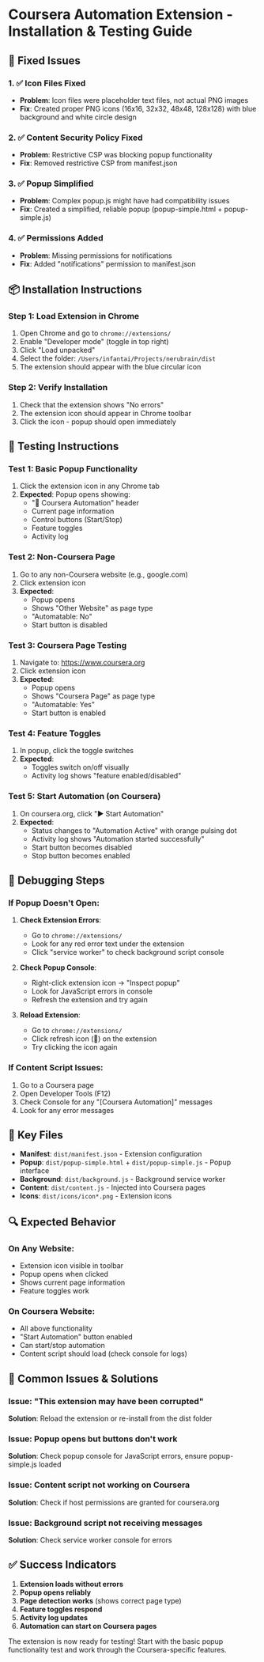 # Coursera Automation Extension - Installation & Testing Guide

## 🔧 Fixed Issues

### 1. ✅ Icon Files Fixed
- **Problem**: Icon files were placeholder text files, not actual PNG images
- **Fix**: Created proper PNG icons (16x16, 32x32, 48x48, 128x128) with blue background and white circle design

### 2. ✅ Content Security Policy Fixed  
- **Problem**: Restrictive CSP was blocking popup functionality
- **Fix**: Removed restrictive CSP from manifest.json

### 3. ✅ Popup Simplified
- **Problem**: Complex popup.js might have had compatibility issues
- **Fix**: Created a simplified, reliable popup (popup-simple.html + popup-simple.js)

### 4. ✅ Permissions Added
- **Problem**: Missing permissions for notifications
- **Fix**: Added "notifications" permission to manifest.json

## 📦 Installation Instructions

### Step 1: Load Extension in Chrome
1. Open Chrome and go to `chrome://extensions/`
2. Enable "Developer mode" (toggle in top right)
3. Click "Load unpacked"
4. Select the folder: `/Users/infantai/Projects/nerubrain/dist`
5. The extension should appear with the blue circular icon

### Step 2: Verify Installation
1. Check that the extension shows "No errors" 
2. The extension icon should appear in Chrome toolbar
3. Click the icon - popup should open immediately

## 🧪 Testing Instructions

### Test 1: Basic Popup Functionality
1. Click the extension icon in any Chrome tab
2. **Expected**: Popup opens showing:
   - "🤖 Coursera Automation" header
   - Current page information
   - Control buttons (Start/Stop)
   - Feature toggles
   - Activity log

### Test 2: Non-Coursera Page
1. Go to any non-Coursera website (e.g., google.com)
2. Click extension icon
3. **Expected**: 
   - Popup opens
   - Shows "Other Website" as page type
   - "Automatable: No"
   - Start button is disabled

### Test 3: Coursera Page Testing
1. Navigate to: https://www.coursera.org
2. Click extension icon
3. **Expected**:
   - Popup opens
   - Shows "Coursera Page" as page type  
   - "Automatable: Yes"
   - Start button is enabled

### Test 4: Feature Toggles
1. In popup, click the toggle switches
2. **Expected**: 
   - Toggles switch on/off visually
   - Activity log shows "feature enabled/disabled"

### Test 5: Start Automation (on Coursera)
1. On coursera.org, click "▶️ Start Automation"
2. **Expected**:
   - Status changes to "Automation Active" with orange pulsing dot
   - Activity log shows "Automation started successfully"
   - Start button becomes disabled
   - Stop button becomes enabled

## 🐛 Debugging Steps

### If Popup Doesn't Open:
1. **Check Extension Errors**:
   - Go to `chrome://extensions/`
   - Look for any red error text under the extension
   - Click "service worker" to check background script console

2. **Check Popup Console**:
   - Right-click extension icon → "Inspect popup"
   - Look for JavaScript errors in console
   - Refresh the extension and try again

3. **Reload Extension**:
   - Go to `chrome://extensions/`
   - Click refresh icon (🔄) on the extension
   - Try clicking the icon again

### If Content Script Issues:
1. Go to a Coursera page
2. Open Developer Tools (F12)
3. Check Console for any "[Coursera Automation]" messages
4. Look for any error messages

## 📁 Key Files

- **Manifest**: `dist/manifest.json` - Extension configuration
- **Popup**: `dist/popup-simple.html` + `dist/popup-simple.js` - Popup interface  
- **Background**: `dist/background.js` - Background service worker
- **Content**: `dist/content.js` - Injected into Coursera pages
- **Icons**: `dist/icons/icon*.png` - Extension icons

## 🔍 Expected Behavior

### On Any Website:
- Extension icon visible in toolbar
- Popup opens when clicked
- Shows current page information
- Feature toggles work

### On Coursera Website:
- All above functionality
- "Start Automation" button enabled
- Can start/stop automation
- Content script should load (check console for logs)

## 🚨 Common Issues & Solutions

### Issue: "This extension may have been corrupted"
**Solution**: Reload the extension or re-install from the dist folder

### Issue: Popup opens but buttons don't work
**Solution**: Check popup console for JavaScript errors, ensure popup-simple.js loaded

### Issue: Content script not working on Coursera
**Solution**: Check if host permissions are granted for coursera.org

### Issue: Background script not receiving messages
**Solution**: Check service worker console for errors

## ✅ Success Indicators

1. **Extension loads without errors**
2. **Popup opens reliably** 
3. **Page detection works** (shows correct page type)
4. **Feature toggles respond**
5. **Activity log updates**
6. **Automation can start on Coursera pages**

The extension is now ready for testing! Start with the basic popup functionality test and work through the Coursera-specific features.
